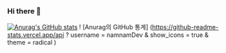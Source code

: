 ### Hi there 👋

<!--
**namnamDev/namnamDev** is a ✨ _special_ ✨ repository because its `README.md` (this file) appears on your GitHub profile.

Here are some ideas to get you started:

- 🔭 I’m currently working on ...
- 🌱 I’m currently learning ...
- 👯 I’m looking to collaborate on ...
- 🤔 I’m looking for help with ...
- 💬 Ask me about ...
- 📫 How to reach me: ...
- 😄 Pronouns: ...
- ⚡ Fun fact: ...
-->

[![Anurag's GitHub stats](https://github-readme-stats.vercel.app/api?username=namnamDev)](https://github.com/anuraghazra/github-readme-stats)
! [Anurag의 GitHub 통계] (https://github-readme-stats.vercel.app/api ? username = namnamDev & show_icons = true & theme = radical )

